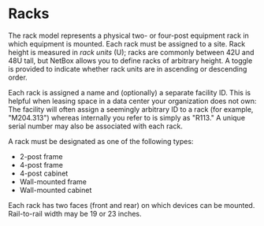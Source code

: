 # Racks

The rack model represents a physical two- or four-post equipment rack in which equipment is mounted. Each rack must be assigned to a site. Rack height is measured in *rack units* (U); racks are commonly between 42U and 48U tall, but NetBox allows you to define racks of arbitrary height. A toggle is provided to indicate whether rack units are in ascending or descending order.

Each rack is assigned a name and (optionally) a separate facility ID. This is helpful when leasing space in a data center your organization does not own: The facility will often assign a seemingly arbitrary ID to a rack (for example, "M204.313") whereas internally you refer to is simply as "R113." A unique serial number may also be associated with each rack.

A rack must be designated as one of the following types:

* 2-post frame
* 4-post frame
* 4-post cabinet
* Wall-mounted frame
* Wall-mounted cabinet

Each rack has two faces (front and rear) on which devices can be mounted. Rail-to-rail width may be 19 or 23 inches.
